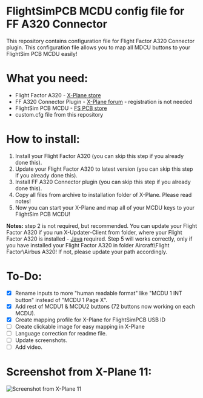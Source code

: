 # FlightSimPCB MCDU config file for FF A320 Connector
This repository contains configuration file for Flight Factor A320 Connector plugin. This configuration file allows you to map all MDCU buttons to your FlightSim PCB MCDU easily!

# What you need:
* Flight Factor A320 - [X-Plane store](http://store.x-plane.org/A320-Ultimate_p_688.html) 
* FF A320 Connector Plugin - [X-Plane forum](https://forums.x-plane.org/index.php?/forums/topic/133133-a320-connector-plugin-joystick-mappings-commands-datarefs-winmac/) - registration is not needed 
* FlightSim PCB MCDU - [FS PCB store](https://flightsimpcb.com/en/) 
* custom.cfg file from this repository

# How to install:
1. Install your Flight Factor A320 (you can skip this step if you already done this).
2. Update your Flight Factor A320 to latest version (you can skip this step if you already done this).
3. Install FF A320 Connector plugin (you can skip this step if you already done this).
4. Copy all files from archive to installation folder of X-Plane. Please read notes!
5. Now you can start your X-Plane and map all of your MCDU keys to your FlightSim PCB MCDU!

**Notes:** step 2 is not required, but recommended. You can update your Flight Factor A320 if you run X-Updater-Client from folder, where your Flight Factor A320 is installed - [Java](https://java.com/en/download/) required. Step 5 will works correctly, only if you have installed your Flight Factor A320 in folder Aircraft\Flight Factor\Airbus A320! If not, please update your path accordingly.

# To-Do:
- [x] Rename inputs to more "human readable format" like "MCDU 1 INT button" instead of "MCDU 1 Page X".
- [x] Add rest of MCDU1 & MCDU2 buttons (72 buttons now working on each MCDU).
- [x] Create mapping profile for X-Plane for FlightSimPCB USB ID
- [ ] Create clickable image for easy mapping in X-Plane
- [ ] Language correction for readme file.
- [ ] Update screenshots.
- [ ] Add video.

# Screenshot from X-Plane 11:
![Screenshot from X-Plane 11](https://image.ibb.co/hSZ1jw/123.jpg)
